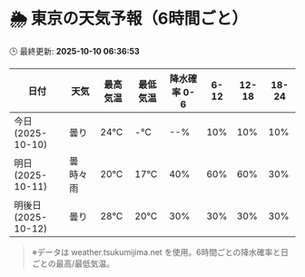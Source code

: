 # 🌦️ 東京の天気予報（6時間ごと）

🕒 最終更新: **2025-10-10 06:36:53**

| 日付 | 天気 | 最高気温 | 最低気温 | 降水確率 0-6 | 6-12 | 12-18 | 18-24 |
|------|------|----------|----------|------------|------|------|------|
| 今日 (2025-10-10) | 曇り | 24℃ | -℃ | --% | 10% | 10% | 10% |
| 明日 (2025-10-11) | 曇時々雨 | 20℃ | 17℃ | 40% | 60% | 60% | 30% |
| 明後日 (2025-10-12) | 曇り | 28℃ | 20℃ | 30% | 30% | 30% | 30% |

> ※データは weather.tsukumijima.net を使用。6時間ごとの降水確率と日ごとの最高/最低気温。
